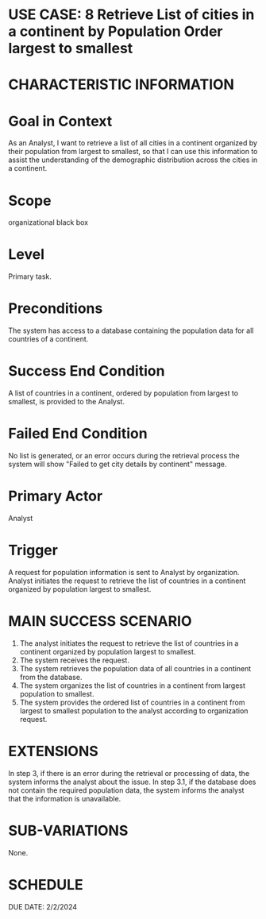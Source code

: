USE CASE: 8 Retrieve List of cities in a continent by Population Order largest to smallest
================================================================================

CHARACTERISTIC INFORMATION
=================================

Goal in Context
===================

As an Analyst, I want to retrieve a list of all cities in a continent organized by their population from largest to smallest, so that I can use this information to assist the understanding of the demographic distribution across the cities in a continent.

Scope
==========
 
organizational black box

Level
==========

Primary task.

Preconditions
=================

The system has access to a database containing the population data for all countries of a continent.

Success End Condition
=========================

A list of countries in a continent, ordered by population from largest to smallest, is provided to the Analyst.

Failed End Condition
======================

No list is generated, or an error occurs during the retrieval process the system will show "Failed to get city details by continent" message.

Primary Actor
=================

Analyst 

Trigger
============

A request for population information is sent to Analyst by organization. Analyst initiates the request to retrieve the list of countries in a continent organized by population largest to smallest.

MAIN SUCCESS SCENARIO
==========================

1. The analyst initiates the request to retrieve the list of countries in a continent organized by population largest to smallest.
2. The system receives the request.
3. The system retrieves the population data of all countries in a continent from the database.
4. The system organizes the list of countries in a continent from largest population to smallest.
5. The system provides the ordered list of countries in a continent from largest to smallest population to the analyst according to organization request. 

EXTENSIONS
================

In step 3, if there is an error during the retrieval or processing of data, the system informs the analyst about the issue.
In step 3.1, if the database does not contain the required population data, the system informs the analyst that the information is unavailable.

SUB-VARIATIONS
====================

None.

SCHEDULE
================

DUE DATE: 2/2/2024
